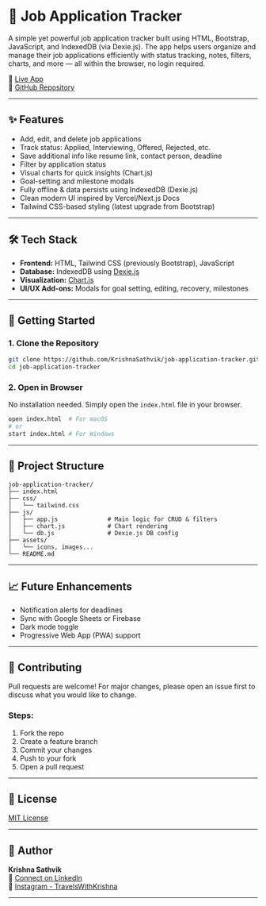 # 📝 Job Application Tracker

A simple yet powerful job application tracker built using HTML, Bootstrap, JavaScript, and IndexedDB (via Dexie.js). The app helps users organize and manage their job applications efficiently with status tracking, notes, filters, charts, and more — all within the browser, no login required.

🔗 [Live App](https://krishnasathvik.github.io/job-application-tracker)  
📁 [GitHub Repository](https://github.com/KrishnaSathvik/job-application-tracker)

---

## ✨ Features

- Add, edit, and delete job applications
- Track status: Applied, Interviewing, Offered, Rejected, etc.
- Save additional info like resume link, contact person, deadline
- Filter by application status
- Visual charts for quick insights (Chart.js)
- Goal-setting and milestone modals
- Fully offline & data persists using IndexedDB (Dexie.js)
- Clean modern UI inspired by Vercel/Next.js Docs
- Tailwind CSS-based styling (latest upgrade from Bootstrap)

---

## 🛠️ Tech Stack

- **Frontend:** HTML, Tailwind CSS (previously Bootstrap), JavaScript
- **Database:** IndexedDB using [Dexie.js](https://dexie.org/)
- **Visualization:** [Chart.js](https://www.chartjs.org/)
- **UI/UX Add-ons:** Modals for goal setting, editing, recovery, milestones

---

## 🚀 Getting Started

### 1. Clone the Repository

```bash
git clone https://github.com/KrishnaSathvik/job-application-tracker.git
cd job-application-tracker
```

### 2. Open in Browser

No installation needed. Simply open the `index.html` file in your browser.

```bash
open index.html  # For macOS
# or
start index.html # For Windows
```

---

## 🧱 Project Structure

```
job-application-tracker/
├── index.html
├── css/
│   └── tailwind.css
├── js/
│   ├── app.js              # Main logic for CRUD & filters
│   ├── chart.js            # Chart rendering
│   └── db.js               # Dexie.js DB config
├── assets/
│   └── icons, images...
└── README.md
```

---

## 📈 Future Enhancements

- Notification alerts for deadlines
- Sync with Google Sheets or Firebase
- Dark mode toggle
- Progressive Web App (PWA) support

---

## 🤝 Contributing

Pull requests are welcome! For major changes, please open an issue first to discuss what you would like to change.

### Steps:

1. Fork the repo
2. Create a feature branch
3. Commit your changes
4. Push to your fork
5. Open a pull request

---

## 📄 License

[MIT License](LICENSE)

---

## 👤 Author

**Krishna Sathvik**  
📧 [Connect on LinkedIn](https://www.linkedin.com/in/krishnasathvik)  
📸 [Instagram - TravelsWithKrishna](https://www.instagram.com/travelswithkrishna)

---
